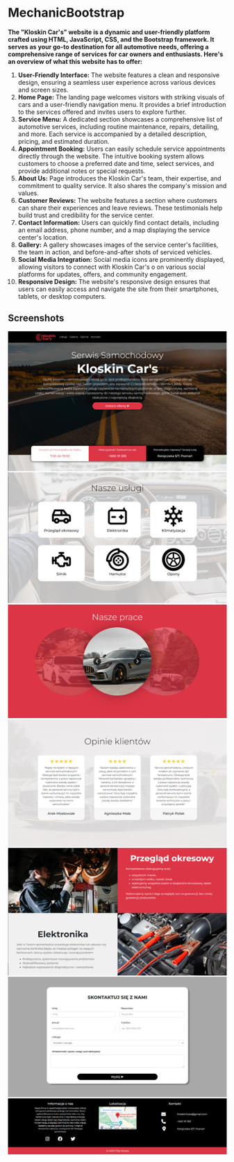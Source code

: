 # MechanicBootstrap

**The "Kloskin Car's" website is a dynamic and user-friendly platform crafted using HTML, JavaScript, CSS, and the Bootstrap framework. It serves as your go-to destination for all automotive needs, offering a comprehensive range of services for car owners and enthusiasts. Here's an overview of what this website has to offer:**

1. **User-Friendly Interface:** The website features a clean and responsive design, ensuring a seamless user experience across various devices and screen sizes.
2. **Home Page:** The landing page welcomes visitors with striking visuals of cars and a user-friendly navigation menu. It provides a brief introduction to the services offered and invites users to explore further.
3. **Service Menu:** A dedicated section showcases a comprehensive list of automotive services, including routine maintenance, repairs, detailing, and more. Each service is accompanied by a detailed description, pricing, and estimated duration.
4. **Appointment Booking:** Users can easily schedule service appointments directly through the website. The intuitive booking system allows customers to choose a preferred date and time, select services, and provide additional notes or special requests.
5. **About Us:** Page introduces the Kloskin Car's team, their expertise, and commitment to quality service. It also shares the company's mission and values.
6. **Customer Reviews:** The website features a section where customers can share their experiences and leave reviews. These testimonials help build trust and credibility for the service center.
7. **Contact Information:** Users can quickly find contact details, including an email address, phone number, and a map displaying the service center's location.
8. **Gallery:** A gallery showcases images of the service center's facilities, the team in action, and before-and-after shots of serviced vehicles.
9. **Social Media Integration:** Social media icons are prominently displayed, allowing visitors to connect with Kloskin Car's o on various social platforms for updates, offers, and community engagement.
10. **Responsive Design:** The website's responsive design ensures that users can easily access and navigate the site from their smartphones, tablets, or desktop computers.

## Screenshots 

![](Screens/sc1.png)
![](Screens/sc2.png)
![](Screens/sc3.png)
![](Screens/sc4.png)
![](Screens/sc5.png)
![](Screens/sc6.png)
![](Screens/sc7.png)
